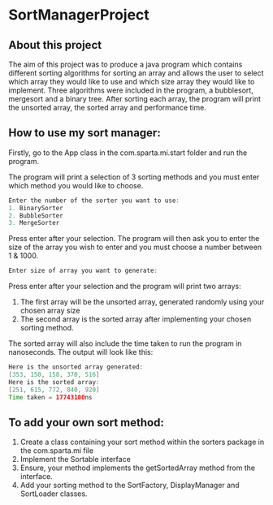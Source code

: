 # SortManagerProject

## About this project ##

The aim of this project was to produce a java program which contains different sorting algorithms for sorting an array and allows the user to select which array they would like to use and which size array they would like to implement. Three algorithms were included in the program, a bubblesort, mergesort and a binary tree. After sorting each array, the program will print the unsorted array, the sorted array and performance time.

## How to use my sort manager:

Firstly, go to the App class in the com.sparta.mi.start folder and run the program.

The program will print a selection of 3 sorting methods and you must enter which method you would like to choose.
```java
Enter the number of the sorter you want to use:
1. BinarySorter
2. BubbleSorter
3. MergeSorter
```

Press enter after your selection.
The program will then ask you to enter the size of the array you wish to enter and you must choose a number between 1 & 1000.
```java
Enter size of array you want to generate:
```

Press enter after your selection and the program will print two arrays:
1. The first array will be the unsorted array, generated randomly using your chosen array size
2. The second array is the sorted array after implementing your chosen sorting method.

The sorted array will also include the time taken to run the program in nanoseconds.
The output will look like this:
```java
Here is the unsorted array generated:
[353, 150, 158, 370, 516]
Here is the sorted array:
[251, 615, 772, 840, 920]
Time taken = 17743100ns
```

## To add your own sort method:
1. Create a class containing your sort method within the sorters package in the com.sparta.mi file
2. Implement the Sortable interface
3. Ensure, your method implements the getSortedArray method from the interface.
4. Add your sorting method to the SortFactory, DisplayManager and SortLoader classes.
